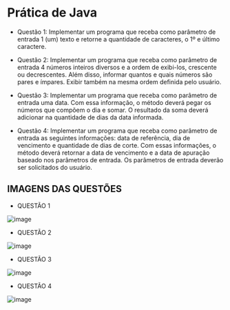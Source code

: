 # Prática de Java

- Questão 1: 
  Implementar um programa que receba como parâmetro de entrada 1 (um) texto e
  retorne a quantidade de caracteres, o 1º e último caractere.
  
- Questão 2: 
  Implementar um programa que receba como parâmetro de entrada 4 números inteiros
  diversos e a ordem de exibi-los, crescente ou decrescentes. Além disso, informar
  quantos e quais números são pares e ímpares. Exibir também na mesma ordem
  definida pelo usuário. 

- Questão 3: 
  Implementar um programa que receba como parâmetro de entrada uma data. Com
  essa informação, o método deverá pegar os números que compõem o dia e somar. O
  resultado da soma deverá adicionar na quantidade de dias da data informada.
  
- Questão 4: 
  Implementar um programa que receba como parâmetro de entrada as seguintes
  informações: data de referência, dia de vencimento e quantidade de dias de corte.
  Com essas informações, o método deverá retornar a data de vencimento e a data de
  apuração baseado nos parâmetros de entrada. Os parâmetros de entrada deverão
  ser solicitados do usuário.
 
 ## IMAGENS DAS QUESTÕES
 
 - QUESTÃO 1
 
 ![image](https://user-images.githubusercontent.com/82840116/214123901-eb62849f-59c3-44e2-995a-3ce5cb144e62.png)

 - QUESTÃO 2
 
 ![image](https://user-images.githubusercontent.com/82840116/214122670-f043c114-b5d9-45e4-8a1d-4ffa461329e4.png)

 - QUESTÃO 3
 
 ![image](https://user-images.githubusercontent.com/82840116/214124319-3644da53-2e94-421f-9fd8-4a9b8d46c9d0.png)

 - QUESTÃO 4
 
 ![image](https://user-images.githubusercontent.com/82840116/214124543-f903af18-775b-4385-81cf-0b49540f2067.png)

